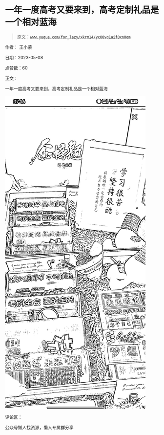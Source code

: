 # 一年一度高考又要来到，高考定制礼品是一个相对蓝海

> 原文：[`www.yuque.com/for_lazy/xkrm14/yc00vq1aif0xn0om`](https://www.yuque.com/for_lazy/xkrm14/yc00vq1aif0xn0om)

作者： 王小蒙

日期：2023-05-08

点赞数：60

正文：

一年一度高考又要来到，高考定制礼品是一个相对蓝海

![](img/5a5e1970c97621c92f675374aad8a032.png)  

评论区：

公众号懒人找资源，懒人专属群分享


